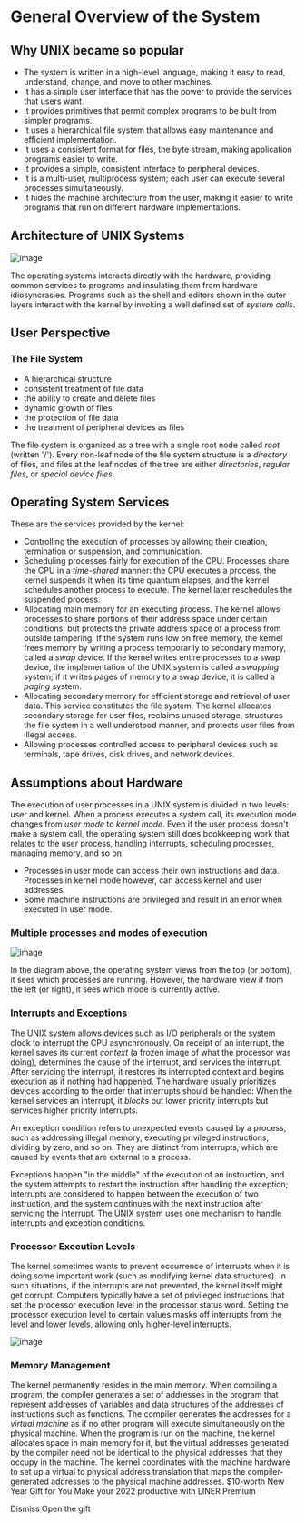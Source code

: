 # General Overview of the System

## Why UNIX became so popular

* The system is written in a high-level language, making it easy to read, understand, change, and move to other machines.
* It has a simple user interface that has the power to provide the services that users want.
* It provides primitives that permit complex programs to be built from simpler programs.
* It uses a hierarchical file system that allows easy maintenance and efficient implementation.
* It uses a consistent format for files, the byte stream, making application programs easier to write.
* It provides a simple, consistent interface to peripheral devices.
* It is a multi-user, multiprocess system; each user can execute several processes simultaneously.
* It hides the machine architecture from the user, making it easier to write programs that run on different hardware implementations.


## Architecture of UNIX Systems

![image](https://user-images.githubusercontent.com/72081819/158053650-0a3e34b9-1ea7-4b68-b5da-4d7094efc022.png)


The operating systems interacts directly with the hardware, providing common services to programs and insulating them from hardware idiosyncrasies.
Programs such as the shell and editors shown in the outer layers interact with the kernel by invoking a well defined set of *system calls*.

## User Perspective

### The File System

* A hierarchical structure
* consistent treatment of file data
* the ability to create and delete files
* dynamic growth of files
* the protection of file data
* the treatment of peripheral devices as files

The file system is organized as a tree with a single root node called *root* (written '/'). Every non-leaf node of the file system structure is a *directory* of files, and files at the leaf nodes of the tree are either *directories*, *regular files*, or *special device files*.

## Operating System Services

These are the services provided by the kernel:

* Controlling the execution of processes by allowing their creation, termination or suspension, and communication.
* Scheduling processes fairly for execution of the CPU. Processes share the CPU in a *time-shared* manner: the CPU executes a process, the kernel suspends it when its time quantum elapses, and the kernel schedules another process to execute. The kernel later reschedules the suspended process.
* Allocating main memory for an executing process. The kernel allows processes to share portions of their address space under certain conditions, but protects the private address space of a process from outside tampering. If the system runs low on free memory, the kernel frees memory by writing a process temporarily to secondary memory, called a *swap* device. If the kernel writes entire processes to a swap device, the implementation of the UNIX system is called a *swapping* system; if it writes pages of memory to a swap device, it is called a *paging* system.
* Allocating secondary memory for efficient storage and retrieval of user data. This service constitutes the file system. The kernel allocates secondary storage for user files, reclaims unused storage, structures the file system in a well understood manner, and protects user files from illegal access.
* Allowing processes controlled access to peripheral devices such as terminals, tape drives, disk drives, and network devices.

## Assumptions about Hardware

The execution of user processes in a UNIX system is divided in two levels: user and kernel. When a process executes a system call, its execution mode changes from *user mode* to *kernel mode*. Even if the user process doesn't make a system call, the operating system still does bookkeeping work that relates to the user process, handling interrupts, scheduling processes, managing memory, and so on.

* Processes in user mode can access their own instructions and data. Processes in kernel mode however, can access kernel and user addresses.
* Some machine instructions are privileged and result in an error when executed in user mode.

### Multiple processes and modes of execution

![image](https://user-images.githubusercontent.com/72081819/158053692-e30ec2ea-bf5f-4fd7-87c5-02e3278f9be8.png)

In the diagram above, the operating system views from the top (or bottom), it sees which processes are running. However, the hardware view if from the left (or right), it sees which mode is currently active.

### Interrupts and Exceptions

The UNIX system allows devices such as I/O peripherals or the system clock to interrupt the CPU asynchronously. On receipt of an interrupt, the kernel saves its current *context* (a frozen image of what the processor was doing), determines the cause of the interrupt, and services the interrupt. After servicing the interrupt, it restores its interrupted context and begins execution as if nothing had happened. The hardware usually prioritizes devices according to the order that interrupts should be handled: When the kernel services an interrupt, it *blocks* out lower priority interrupts but services higher priority interrupts.

An exception condition refers to unexpected events caused by a process, such as addressing illegal memory, executing privileged instructions, dividing by zero, and so on. They are distinct from interrupts, which are caused by events that are external to a process.

Exceptions happen "in the middle" of the execution of an instruction, and the system attempts to restart the instruction after handling the exception; interrupts are considered to happen between the execution of two instruction, and the system continues with the next instruction after servicing the interrupt. The UNIX system uses one mechanism to handle interrupts and exception conditions.

### Processor Execution Levels

The kernel sometimes wants to prevent occurrence of interrupts when it is doing some important work (such as modifying kernel data structures). In such situations, if the interrupts are not prevented, the kernel itself might get corrupt. Computers typically have a set of privileged instructions that set the processor execution level in the processor status word. Setting the processor execution level to certain values masks off interrupts from the level and lower levels, allowing only higher-level interrupts.

![image](https://user-images.githubusercontent.com/72081819/158053705-5ba48144-88c7-4d73-bdaf-a99365325fe8.png)

### Memory Management

The kernel permanently resides in the main memory. When compiling a program, the compiler generates a set of addresses in the program that represent addresses of variables and data structures of the addresses of instructions such as functions. The compiler generates the addresses for a *virtual machine* as if no other program will execute simultaneously on the physical machine. When the program is run on the machine, the kernel allocates space in main memory for it, but the virtual addresses generated by the compiler need not be identical to the physical addresses that they occupy in the machine. The kernel coordinates with the machine hardware to set up a virtual to physical address translation that maps the compiler-generated addresses to the physical machine addresses.
$10-worth New Year Gift for You
Make your 2022 productive
with LINER Premium

Dismiss
Open the gift
